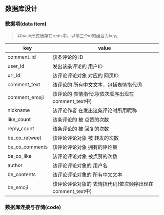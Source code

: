 ## 数据库设计

### 数据项(data item)

> 以hash形式储存在redis中，以前三个id的组合为key。

| key            | value                                                     |
| -------------- | --------------------------------------------------------- |
| comment_id     | 该条评论的 ID                                             |
| user_id        | 发出该条评论的 用户ID                                     |
| url_id         | 该评论评论对象 对应的 网页ID                              |
| comment_text   | 该评论的 所有中文文本，包括表情指代词                     |
| comment_emoji  | 该评论的 表情指代词(依次顺序出现在comment_text中)         |
| nickname       | 该评论作者 在发出这条评论时所用昵称                       |
| like_count     | 该条评论的 被 点赞的次数                                  |
| reply_count    | 该条评论的 被 回复的次数                                  |
| be_co_retweet  | 该评论评论对象 被 转发的次数                              |
| be_co_comments | 该评论评论对象 拥有的评论量                               |
| be_co_like     | 该评论评论对象 被点赞的次数                               |
| author         | 该评论评论对象的 用户名                                   |
| be_contents    | 该评论评论对象的 所有中文文本                             |
| be_emoji       | 该评论评论对象的 表情指代词(依次顺序出现在comment_text中) |

### 数据库连接与存储(code)